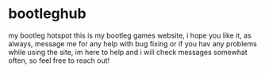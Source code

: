 # bootleghub
my bootleg hotspot
this is my bootleg games website, i hope you like it, as always, message me for any help with bug fixing or if you hav any problems while using the site, im here to help and i will check messages somewhat often, so feel free to reach out!
